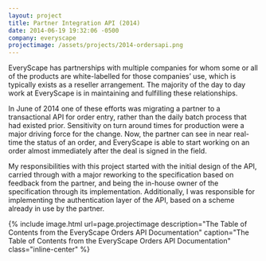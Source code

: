 ```yaml
---
layout: project
title: Partner Integration API (2014)
date: 2014-06-19 19:32:06 -0500
company: everyscape
projectimage: /assets/projects/2014-ordersapi.png
---
```

EveryScape has partnerships with multiple companies for whom some or all of the products are white-labelled for those companies’ use, which is typically exists as a reseller arrangement. The majority of the day to day work at EveryScape is in maintaining and fulfilling these relationships.

In June of 2014 one of these efforts was migrating a partner to a transactional API for order entry, rather than the daily batch process that had existed prior. Sensitivity on turn around times for production were a major driving force for the change. Now, the partner can see in near real-time the status of an order, and EveryScape is able to start working on an order almost immediately after the deal is signed in the field.

My responsibilities with this project started with the initial design of the API, carried through with a major reworking to the specification based on feedback from the partner, and being the in-house owner of the specification through its implementation. Additionally, I was responsible for implementing the authentication layer of the API, based on a scheme already in use by the partner.

{% include image.html url=page.projectimage description="The Table of Contents from the EveryScape Orders API Documentation" caption="The Table of Contents from the EveryScape Orders API Documentation" class="inline-center" %}